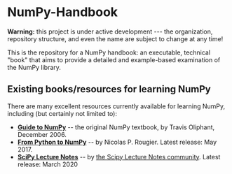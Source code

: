 # NumPy-Handbook

**Warning:** this project is under active development --- the organization,
repository structure, and even the name are subject to change at any time!

This is the repository for a NumPy handbook: an executable, technical "book"
that aims to provide a detailed and example-based examination of the NumPy
library.

## Existing books/resources for learning NumPy

There are many excellent resources currently available for learning NumPy,
including (but certainly not limited to):

 - [**Guide to NumPy**][oliphant] -- the original NumPy textbook, by
   Travis Oliphant, December 2006.
 - [**From Python to NumPy**][rougier] -- by Nicolas P. Rougier. Latest
   release: May 2017.
 - [**SciPy Lecture Notes**][sln] -- by 
   [the Scipy Lecture Notes community][sln_authors]. Latest release: March 2020

[oliphant]: https://archive.org/details/NumPyBook/page/n3/mode/2up
[rougier]: https://www.labri.fr/perso/nrougier/from-python-to-numpy/
[sln]: https://scipy-lectures.org/
[sln_authors]: https://scipy-lectures.org/preface.html#authors
